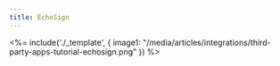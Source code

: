 ```yaml
---
title: EchoSign
---
```

<%= include('./_template', {
  image1: "/media/articles/integrations/third-party-apps-tutorial-echosign.png"
}) %>
